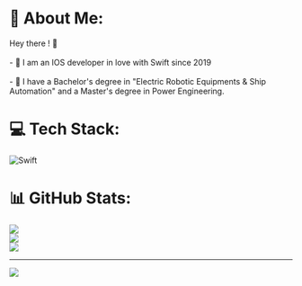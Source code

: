 # 💫 About Me:
Hey there ! 👋<br><br>- 🍎 I am an IOS developer in love with Swift since 2019 <br><br>- 🍎 I have a Bachelor's degree in "Electric Robotic Equipments & Ship Automation" and a Master's degree in Power Engineering.


# 💻 Tech Stack:
![Swift](https://img.shields.io/badge/swift-F54A2A?style=for-the-badge&logo=swift&logoColor=white)
# 📊 GitHub Stats:
![](https://github-readme-stats.vercel.app/api?username=Faruk369&theme=dark&hide_border=false&include_all_commits=true&count_private=true)<br/>
![](https://github-readme-streak-stats.herokuapp.com/?user=Faruk369&theme=dark&hide_border=true)<br/>
![](https://github-readme-stats.vercel.app/api/top-langs/?username=Faruk369&theme=dark&hide_border=false&include_all_commits=true&count_private=true&layout=compact)

---
[![](https://visitcount.itsvg.in/api?id=Faruk369&icon=5&color=4)](https://visitcount.itsvg.in)

<!-- Proudly created with GPRM ( https://gprm.itsvg.in ) -->
